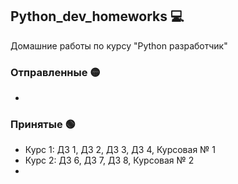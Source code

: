 ## Python_dev_homeworks :computer:
Домашние работы по курсу "Python разработчик"

### Отправленные :yellow_circle:
- 

### Принятые :green_circle:
- Курс 1: ДЗ 1, ДЗ 2, ДЗ 3, ДЗ 4, Курсовая № 1
- Курс 2: ДЗ 6, ДЗ 7, ДЗ 8, Курсовая № 2
- 

